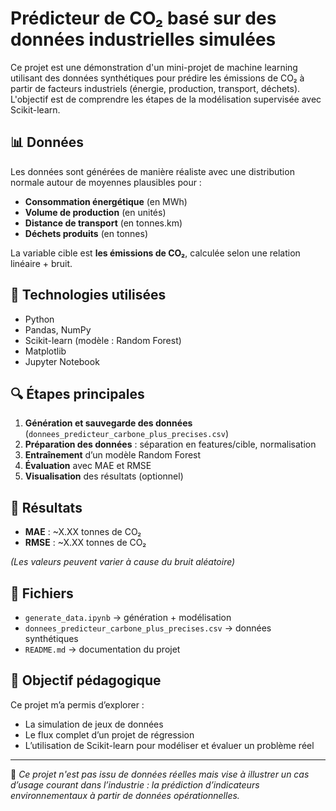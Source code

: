 # Prédicteur de CO₂ basé sur des données industrielles simulées

Ce projet est une démonstration d'un mini-projet de machine learning utilisant des données synthétiques pour prédire les émissions de CO₂ à partir de facteurs industriels (énergie, production, transport, déchets). L'objectif est de comprendre les étapes de la modélisation supervisée avec Scikit-learn.

## 📊 Données

Les données sont générées de manière réaliste avec une distribution normale autour de moyennes plausibles pour :

- **Consommation énergétique** (en MWh)
- **Volume de production** (en unités)
- **Distance de transport** (en tonnes.km)
- **Déchets produits** (en tonnes)

La variable cible est **les émissions de CO₂**, calculée selon une relation linéaire + bruit.

## 🔧 Technologies utilisées

- Python
- Pandas, NumPy
- Scikit-learn (modèle : Random Forest)
- Matplotlib
- Jupyter Notebook

## 🔍 Étapes principales

1. **Génération et sauvegarde des données** (`donnees_predicteur_carbone_plus_precises.csv`)
2. **Préparation des données** : séparation en features/cible, normalisation
3. **Entraînement** d’un modèle Random Forest
4. **Évaluation** avec MAE et RMSE
5. **Visualisation** des résultats (optionnel)

## 🧪 Résultats

- **MAE** : ~X.XX tonnes de CO₂  
- **RMSE** : ~X.XX tonnes de CO₂

*(Les valeurs peuvent varier à cause du bruit aléatoire)*

## 📁 Fichiers

- `generate_data.ipynb` → génération + modélisation
- `donnees_predicteur_carbone_plus_precises.csv` → données synthétiques
- `README.md` → documentation du projet

## 🎯 Objectif pédagogique

Ce projet m’a permis d’explorer :
- La simulation de jeux de données
- Le flux complet d’un projet de régression
- L’utilisation de Scikit-learn pour modéliser et évaluer un problème réel

---

📌 *Ce projet n'est pas issu de données réelles mais vise à illustrer un cas d’usage courant dans l’industrie : la prédiction d’indicateurs environnementaux à partir de données opérationnelles.*
